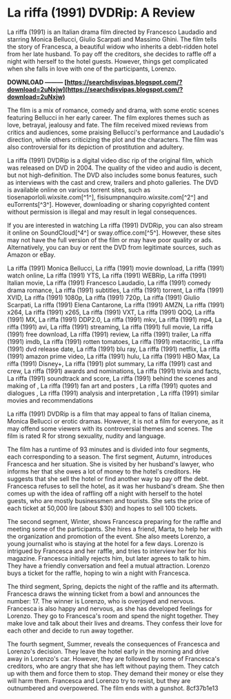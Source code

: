 # La riffa (1991) DVDRip: A Review
 
La riffa (1991) is an Italian drama film directed by Francesco Laudadio and starring Monica Bellucci, Giulio Scarpati and Massimo Ghini. The film tells the story of Francesca, a beautiful widow who inherits a debt-ridden hotel from her late husband. To pay off the creditors, she decides to raffle off a night with herself to the hotel guests. However, things get complicated when she falls in love with one of the participants, Lorenzo.
 
**DOWNLOAD ——— [https://searchdisvipas.blogspot.com/?download=2uNxjw](https://searchdisvipas.blogspot.com/?download=2uNxjw)**


 
The film is a mix of romance, comedy and drama, with some erotic scenes featuring Bellucci in her early career. The film explores themes such as love, betrayal, jealousy and fate. The film received mixed reviews from critics and audiences, some praising Bellucci's performance and Laudadio's direction, while others criticizing the plot and the characters. The film was also controversial for its depiction of prostitution and adultery.
 
La riffa (1991) DVDRip is a digital video disc rip of the original film, which was released on DVD in 2004. The quality of the video and audio is decent, but not high-definition. The DVD also includes some bonus features, such as interviews with the cast and crew, trailers and photo galleries. The DVD is available online on various torrent sites, such as tiosenaporloli.wixsite.com[^1^], fisisumpnanquiro.wixsite.com[^2^] and euTorrents[^3^]. However, downloading or sharing copyrighted content without permission is illegal and may result in legal consequences.
 
If you are interested in watching La riffa (1991) DVDRip, you can also stream it online on SoundCloud[^4^] or sway.office.com[^5^]. However, these sites may not have the full version of the film or may have poor quality or ads. Alternatively, you can buy or rent the DVD from legitimate sources, such as Amazon or eBay.
 
La riffa (1991) Monica Bellucci,  La riffa (1991) movie download,  La riffa (1991) watch online,  La riffa (1991) YTS,  La riffa (1991) WEBRip,  La riffa (1991) Italian movie,  La riffa (1991) Francesco Laudadio,  La riffa (1991) comedy drama romance,  La riffa (1991) subtitles,  La riffa (1991) torrent,  La riffa (1991) XVID,  La riffa (1991) 1080p,  La riffa (1991) 720p,  La riffa (1991) Giulio Scarpati,  La riffa (1991) Elena Cantarone,  La riffa (1991) AMZN,  La riffa (1991) x264,  La riffa (1991) x265,  La riffa (1991) VXT,  La riffa (1991) QOQ,  La riffa (1991) MX,  La riffa (1991) DDP2.0,  La riffa (1991) mkv,  La riffa (1991) mp4,  La riffa (1991) avi,  La riffa (1991) streaming,  La riffa (1991) full movie,  La riffa (1991) free download,  La riffa (1991) review,  La riffa (1991) trailer,  La riffa (1991) imdb,  La riffa (1991) rotten tomatoes,  La riffa (1991) metacritic,  La riffa (1991) dvd release date,  La riffa (1991) blu ray,  La riffa (1991) netflix,  La riffa (1991) amazon prime video,  La riffa (1991) hulu,  La riffa (1991) HBO Max,  La riffa (1991) Disney+,  La riffa (1991) plot summary,  La riffa (1991) cast and crew,  La riffa (1991) awards and nominations,  La riffa (1991) trivia and facts,  La riffa (1991) soundtrack and score,  La riffa (1991) behind the scenes and making of ,  La riffa (1991) fan art and posters ,  La riffa (1991) quotes and dialogues ,  La riffa (1991) analysis and interpretation ,  La riffa (1991) similar movies and recommendations
 
La riffa (1991) DVDRip is a film that may appeal to fans of Italian cinema, Monica Bellucci or erotic dramas. However, it is not a film for everyone, as it may offend some viewers with its controversial themes and scenes. The film is rated R for strong sexuality, nudity and language.
  
The film has a runtime of 93 minutes and is divided into four segments, each corresponding to a season. The first segment, Autumn, introduces Francesca and her situation. She is visited by her husband's lawyer, who informs her that she owes a lot of money to the hotel's creditors. He suggests that she sell the hotel or find another way to pay off the debt. Francesca refuses to sell the hotel, as it was her husband's dream. She then comes up with the idea of raffling off a night with herself to the hotel guests, who are mostly businessmen and tourists. She sets the price of each ticket at 50,000 lire (about $30) and hopes to sell 100 tickets.
 
The second segment, Winter, shows Francesca preparing for the raffle and meeting some of the participants. She hires a friend, Marta, to help her with the organization and promotion of the event. She also meets Lorenzo, a young journalist who is staying at the hotel for a few days. Lorenzo is intrigued by Francesca and her raffle, and tries to interview her for his magazine. Francesca initially rejects him, but later agrees to talk to him. They have a friendly conversation and feel a mutual attraction. Lorenzo buys a ticket for the raffle, hoping to win a night with Francesca.
 
The third segment, Spring, depicts the night of the raffle and its aftermath. Francesca draws the winning ticket from a bowl and announces the number: 17. The winner is Lorenzo, who is overjoyed and nervous. Francesca is also happy and nervous, as she has developed feelings for Lorenzo. They go to Francesca's room and spend the night together. They make love and talk about their lives and dreams. They confess their love for each other and decide to run away together.
 
The fourth segment, Summer, reveals the consequences of Francesca and Lorenzo's decision. They leave the hotel early in the morning and drive away in Lorenzo's car. However, they are followed by some of Francesca's creditors, who are angry that she has left without paying them. They catch up with them and force them to stop. They demand their money or else they will harm them. Francesca and Lorenzo try to resist, but they are outnumbered and overpowered. The film ends with a gunshot.
 8cf37b1e13
 
